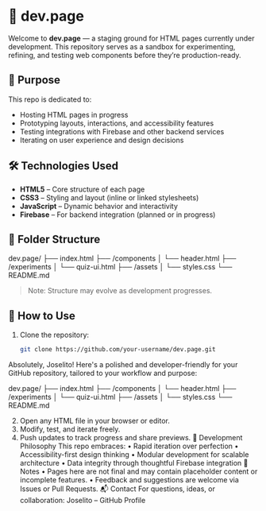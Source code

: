 # 🚧 dev.page

Welcome to **dev.page** — a staging ground for HTML pages currently under development. This repository serves as a sandbox for experimenting, refining, and testing web components before they’re production-ready.

## 📌 Purpose

This repo is dedicated to:
- Hosting HTML pages in progress
- Prototyping layouts, interactions, and accessibility features
- Testing integrations with Firebase and other backend services
- Iterating on user experience and design decisions

## 🛠️ Technologies Used

- **HTML5** – Core structure of each page
- **CSS3** – Styling and layout (inline or linked stylesheets)
- **JavaScript** – Dynamic behavior and interactivity
- **Firebase** – For backend integration (planned or in progress)

## 📁 Folder Structure

dev.page/ ├── index.html ├── /components │   └── header.html ├── /experiments │   └── quiz-ui.html ├── /assets │   └── styles.css └── README.md


> Note: Structure may evolve as development progresses.

## 🚀 How to Use

1. Clone the repository:
   ```bash
   git clone https://github.com/your-username/dev.page.git

Absolutely, Joselito! Here's a polished and developer-friendly  for your  GitHub repository, tailored to your workflow and purpose:


dev.page/ ├── index.html ├── /components │   └── header.html ├── /experiments │   └── quiz-ui.html ├── /assets │   └── styles.css └── README.md

2. 	Open any HTML file in your browser or editor.
3. 	Modify, test, and iterate freely.
4. 	Push updates to track progress and share previews.
🧪 Development Philosophy
This repo embraces:
• 	Rapid iteration over perfection
• 	Accessibility-first design thinking
• 	Modular development for scalable architecture
• 	Data integrity through thoughtful Firebase integration
📌 Notes
• 	Pages here are not final and may contain placeholder content or incomplete features.
• 	Feedback and suggestions are welcome via Issues or Pull Requests.
📬 Contact
For questions, ideas, or collaboration: Joselito – GitHub Profile
